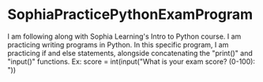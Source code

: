 # SophiaPracticePythonExamProgram
I am following along with Sophia Learning's Intro to Python course. I am practicing writing programs in Python.
In this specific program, I am practicing if and else statements, alongside concatenating the "print()" and "input()" functions.
Ex: score = int(input("What is your exam score? (0-100): "))